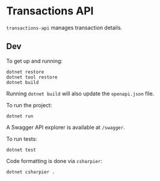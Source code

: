 # Transactions API

`transactions-api` manages transaction details.

## Dev

To get up and running:

```
dotnet restore
dotnet tool restore
dotnet build
```

Running `dotnet build` will also update the `openapi.json` file.

To run the project:

```
dotnet run
```

A Swagger API explorer is available at `/swagger`.

To run tests:

```
dotnet test
```

Code formatting is done via `csharpier`:

```
dotnet csharpier .
```
